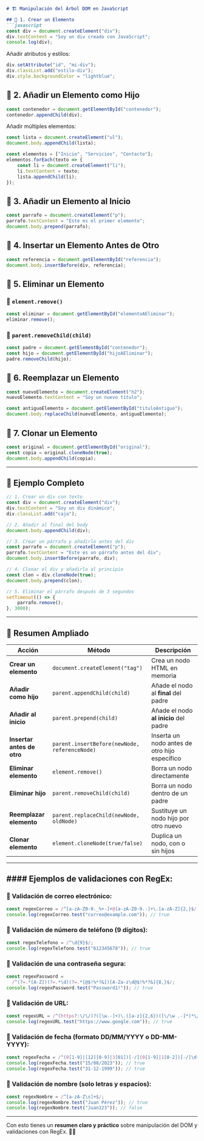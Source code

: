 ```markdown
# 🏗️ Manipulación del Árbol DOM en JavaScript  

## 📌 1. Crear un Elemento  
```javascript
const div = document.createElement("div");
div.textContent = "Soy un div creado con JavaScript";
console.log(div);
```
Añadir atributos y estilos:  
```javascript
div.setAttribute("id", "mi-div");
div.classList.add("estilo-div");
div.style.backgroundColor = "lightblue";
```

## 📌 2. Añadir un Elemento como Hijo  
```javascript
const contenedor = document.getElementById("contenedor");
contenedor.appendChild(div);
```

Añadir múltiples elementos:  
```javascript
const lista = document.createElement("ul");
document.body.appendChild(lista);

const elementos = ["Inicio", "Servicios", "Contacto"];
elementos.forEach(texto => {
    const li = document.createElement("li");
    li.textContent = texto;
    lista.appendChild(li);
});
```

## 📌 3. Añadir un Elemento al Inicio  
```javascript
const parrafo = document.createElement("p");
parrafo.textContent = "Este es el primer elemento";
document.body.prepend(parrafo);
```

## 📌 4. Insertar un Elemento Antes de Otro  
```javascript
const referencia = document.getElementById("referencia");
document.body.insertBefore(div, referencia);
```

## 📌 5. Eliminar un Elemento  
### 🔹 `element.remove()`
```javascript
const eliminar = document.getElementById("elementoAEliminar");
eliminar.remove();
```

### 🔹 `parent.removeChild(child)`
```javascript
const padre = document.getElementById("contenedor");
const hijo = document.getElementById("hijoAEliminar");
padre.removeChild(hijo);
```

## 📌 6. Reemplazar un Elemento  
```javascript
const nuevoElemento = document.createElement("h2");
nuevoElemento.textContent = "Soy un nuevo título";

const antiguoElemento = document.getElementById("tituloAntiguo");
document.body.replaceChild(nuevoElemento, antiguoElemento);
```

## 📌 7. Clonar un Elemento  
```javascript
const original = document.getElementById("original");
const copia = original.cloneNode(true);
document.body.appendChild(copia);
```

---

## 📌 Ejemplo Completo  
```javascript
// 1. Crear un div con texto
const div = document.createElement("div");
div.textContent = "Soy un div dinámico";
div.classList.add("caja");

// 2. Añadir al final del body
document.body.appendChild(div);

// 3. Crear un párrafo y añadirlo antes del div
const parrafo = document.createElement("p");
parrafo.textContent = "Este es un párrafo antes del div";
document.body.insertBefore(parrafo, div);

// 4. Clonar el div y añadirlo al principio
const clon = div.cloneNode(true);
document.body.prepend(clon);

// 5. Eliminar el párrafo después de 3 segundos
setTimeout(() => {
    parrafo.remove();
}, 3000);
```

---

## 🎯 Resumen Ampliado  

| Acción | Método | Descripción |
|--------|--------|-------------|
| **Crear un elemento** | `document.createElement("tag")` | Crea un nodo HTML en memoria |
| **Añadir como hijo** | `parent.appendChild(child)` | Añade el nodo al **final** del padre |
| **Añadir al inicio** | `parent.prepend(child)` | Añade el nodo **al inicio** del padre |
| **Insertar antes de otro** | `parent.insertBefore(newNode, referenceNode)` | Inserta un nodo antes de otro hijo específico |
| **Eliminar elemento** | `element.remove()` | Borra un nodo directamente |
| **Eliminar hijo** | `parent.removeChild(child)` | Borra un nodo dentro de un padre |
| **Reemplazar elemento** | `parent.replaceChild(newNode, oldNode)` | Sustituye un nodo hijo por otro nuevo |
| **Clonar elemento** | `element.cloneNode(true/false)` | Duplica un nodo, con o sin hijos |

---

## #### Ejemplos de validaciones con RegEx:

### 📌 Validación de correo electrónico:
```javascript
const regexCorreo = /^[a-zA-Z0-9._%+-]+@[a-zA-Z0-9.-]+\.[a-zA-Z]{2,}$/;
console.log(regexCorreo.test("correo@example.com")); // true
```

### 📌 Validación de número de teléfono (9 dígitos):
```javascript
const regexTelefono = /^\d{9}$/;
console.log(regexTelefono.test("612345678")); // true
```

### 📌 Validación de una contraseña segura:
```javascript
const regexPassword =
  /^(?=.*[A-Z])(?=.*\d)(?=.*[@$!%*?&])[A-Za-z\d@$!%*?&]{8,}$/;
console.log(regexPassword.test("Password1!")); // true
```

### 📌 Validación de URL:
```javascript
const regexURL = /^(https?:\/\/)?([\w.-]+)\.([a-z]{2,6})([\/\w .-]*)*\/?$/;
console.log(regexURL.test("https://www.google.com")); // true
```

### 📌 Validación de fecha (formato DD/MM/YYYY o DD-MM-YYYY):
```javascript
const regexFecha = /^(0[1-9]|[12][0-9]|3[01])[-/](0[1-9]|1[0-2])[-/]\d{4}$/;
console.log(regexFecha.test("15/08/2023")); // true
console.log(regexFecha.test("31-12-1999")); // true
```

### 📌 Validación de nombre (solo letras y espacios):
```javascript
const regexNombre = /^[a-zA-Z\s]+$/;
console.log(regexNombre.test("Juan Pérez")); // true
console.log(regexNombre.test("Juan123")); // false
```

---

Con esto tienes un **resumen claro y práctico** sobre manipulación del DOM y validaciones con RegEx. 🎯🚀
```

